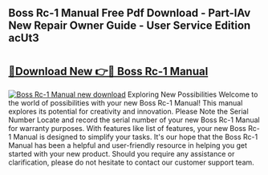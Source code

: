 ## Boss Rc-1 Manual Free Pdf Download - Part-lAv New Repair Owner Guide - User Service Edition acUt3

# <h2><a href="http://bc41174.oget.top/?id=Boss+Rc-1+Manual">🔗Download New 👉🔴 Boss Rc-1 Manual</a></h2>

[![Boss Rc-1 Manual new download](https://i.imgur.com/5g1atiW.png)](http://bc41174.oget.top/?id=Boss+Rc-1+Manual)
Exploring New Possibilities Welcome to the world of possibilities with your new Boss Rc-1 Manual! This manual explores its potential for creativity and innovation. Please Note the Serial Number Locate and record the serial number of your new Boss Rc-1 Manual for warranty purposes. With features like list of features, your new Boss Rc-1 Manual is designed to simplify your tasks. It's our hope that the Boss Rc-1 Manual has been a helpful and user-friendly resource in helping you get started with your new product. Should you require any assistance or clarification, please do not hesitate to contact our customer support team.
